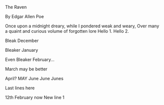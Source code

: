 The Raven

By Edgar Allen Poe

Once upon a midnight dreary, while I pondered weak and weary,
Over many a quaint and curious volume of forgotten lore
Hello 1.
Hello 2.

Bleak December

Bleaker January

Even Bleaker February...

March may be better

April? MAY
June June Junes

Last lines here

12th February now
New line 1